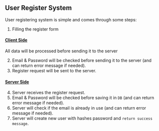 ## User Register System

User registering system is simple and comes through some steps:

1. Filling the register form

#### <ins>Client Side</ins>
All data will be processed before sending it to the server

2. Email & Password will be checked before sending it to the server (and can return error message if needed).
3. Register request will be sent to the server.

#### <ins>Server Side</ins>
4. Server receives the register request.
5. Email & Password will be checked before saving it in `DB` (and can return error message if needed).
6. Server will check if the email is already in use (and can return error message if needed).
7. Server will create new user with hashes password and `return success message`.
